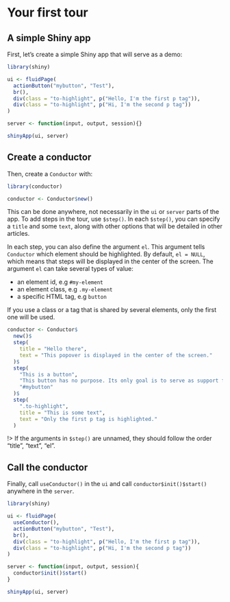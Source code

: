 # Your first tour


## A simple Shiny app

First, let’s create a simple Shiny app that will serve as a demo:

``` r
library(shiny)

ui <- fluidPage(
  actionButton("mybutton", "Test"),
  br(),
  div(class = "to-highlight", p("Hello, I'm the first p tag")),
  div(class = "to-highlight", p("Hi, I'm the second p tag"))
)

server <- function(input, output, session){}

shinyApp(ui, server)
```

## Create a conductor

Then, create a `Conductor` with:

``` r
library(conductor)

conductor <- Conductor$new()
```

This can be done anywhere, not necessarily in the `ui` or `server` parts
of the app. To add steps in the tour, use `$step()`. In each `$step()`,
you can specify a `title` and some `text`, along with other options that
will be detailed in other articles.

In each step, you can also define the argument `el`. This argument tells
`Conductor` which element should be highlighted. By default,
`el = NULL`, which means that steps will be displayed in the center of
the screen. The argument `el` can take several types of value:

-   an element id, e.g `#my-element`
-   an element class, e.g `.my-element`
-   a specific HTML tag, e.g `button`

If you use a class or a tag that is shared by several elements, only the
first one will be used.

``` r
conductor <- Conductor$
  new()$
  step(
    title = "Hello there",
    text = "This popover is displayed in the center of the screen."
  )$
  step(
    "This is a button",
    "This button has no purpose. Its only goal is to serve as support for demo.",
    "#mybutton"
  )$
  step(
    ".to-highlight",
    title = "This is some text",
    text = "Only the first p tag is highlighted."
  )
```

!\> If the arguments in `$step()` are unnamed, they should follow the
order “title”, “text”, “el”.

## Call the conductor

Finally, call `useConductor()` in the `ui` and call
`conductor$init()$start()` anywhere in the `server`.

``` r
library(shiny)

ui <- fluidPage(
  useConductor(),
  actionButton("mybutton", "Test"),
  br(),
  div(class = "to-highlight", p("Hello, I'm the first p tag")),
  div(class = "to-highlight", p("Hi, I'm the second p tag"))
)

server <- function(input, output, session){
  conductor$init()$start()
}

shinyApp(ui, server)
```
